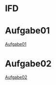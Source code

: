 # IFD

# Aufgabe01
[Aufgabe01](https://timknoop.github.io/IFD/Aufgabe01/01.html)

# Aufgabe02
[Aufgabe02](https://timknoop.github.io/IFD/Aufgabe02/02.html)
